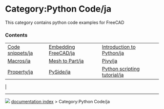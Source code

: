 # Category:Python Code/ja
This category contains python code examples for FreeCAD

### Contents

|     |     |     |
| --- | --- | --- |
| [Code snippets/ja](Code_snippets/ja.md) | [Embedding FreeCAD/ja](Embedding_FreeCAD/ja.md) | [Introduction to Python/ja](Introduction_to_Python/ja.md) |
| [Macros/ja](Macros/ja.md) | [Mesh to Part/ja](Mesh_to_Part/ja.md) | [Pivy/ja](Pivy/ja.md) |
| [Property/ja](Property/ja.md) | [PySide/ja](PySide/ja.md) | [Python scripting tutorial/ja](Python_scripting_tutorial/ja.md) |
|



---
![](images/Button_right.svg) [documentation index](../README.md) > Category:Python Code/ja
